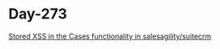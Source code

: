 # Day-273


[Stored XSS in the Cases functionality in salesagility/suitecrm](https://huntr.dev/bounties/f7c7fcbc-5421-4a29-9385-346a1caa485b/)
